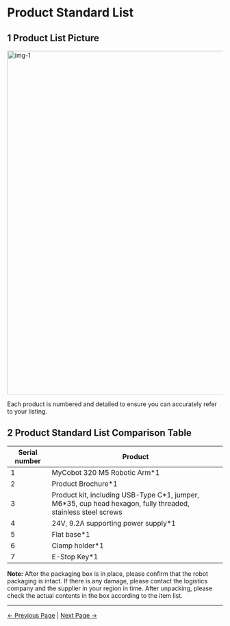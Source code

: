 # Product Standard List

## 1 Product List Picture

<img src="../../resources/4-FirstInstallAndUse/list/微信图片_20240206160327.jpg" alt="img-1" width="800" height=“auto” /> <br>

Each product is numbered and detailed to ensure you can accurately refer to your listing.

## 2 Product Standard List Comparison Table

| Serial number | Product |
|------------|-----------------|
| 1 | MyCobot 320 M5 Robotic Arm\*1 |
| 2 | Product Brochure\*1 |
| 3 | Product kit, including USB-Type C\*1, jumper, M6\*35, cup head hexagon, fully threaded, stainless steel screws |
| 4 | 24V, 9.2A supporting power supply\*1 |
| 5 | Flat base\*1 |
| 6 | Clamp holder\*1 |
| 7 | E-Stop Key\*1 |

**Note:** After the packaging box is in place, please confirm that the robot packaging is intact. If there is any damage, please contact the logistics company and the supplier in your region in time. After unpacking, please check the actual contents in the box according to the item list.

---

[← Previous Page](./4.2_320_M5_firstUse.md) | [Next Page →](./4.2.2-UNbox.md)
